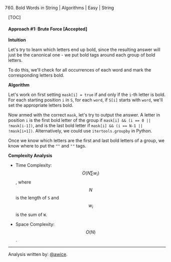 760. Bold Words in String | Algorithms | Easy | String

[TOC]

#### Approach #1: Brute Force [Accepted]

**Intuition**

Let's try to learn which letters end up bold, since the resulting answer will just be the canonical one - we put bold tags around each group of bold letters.

To do this, we'll check for all occurrences of each word and mark the corresponding letters bold.

**Algorithm**

Let's work on first setting `mask[i] = true` if and only if the `i`-th letter is bold.  For each starting position `i` in `S`, for each `word`, if `S[i]` starts with `word`, we'll set the appropriate letters bold.

Now armed with the correct `mask`, let's try to output the answer.  A letter in position `i` is the first bold letter of the group if `mask[i] && (i == 0 || !mask[i-1])`, and is the last bold letter if `mask[i] && (i == N-1 || !mask[i+1])`.  Alternatively, we could use `itertools.groupby` in Python.

Once we know which letters are the first and last bold letters of a group, we know where to put the `""` and `""` tags.



**Complexity Analysis**

* Time Complexity: $$O(N\sum w_i)$$, where $$N$$ is the length of `S` and $$w_i$$ is the sum of `W`.

* Space Complexity: $$O(N)$$.

---

Analysis written by: [@awice](https://leetcode.com/awice).
